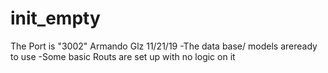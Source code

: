 # init_empty
The Port is "3002"
Armando Glz 11/21/19
-The data base/ models areready to use
-Some basic Routs are set up with no logic on it 
